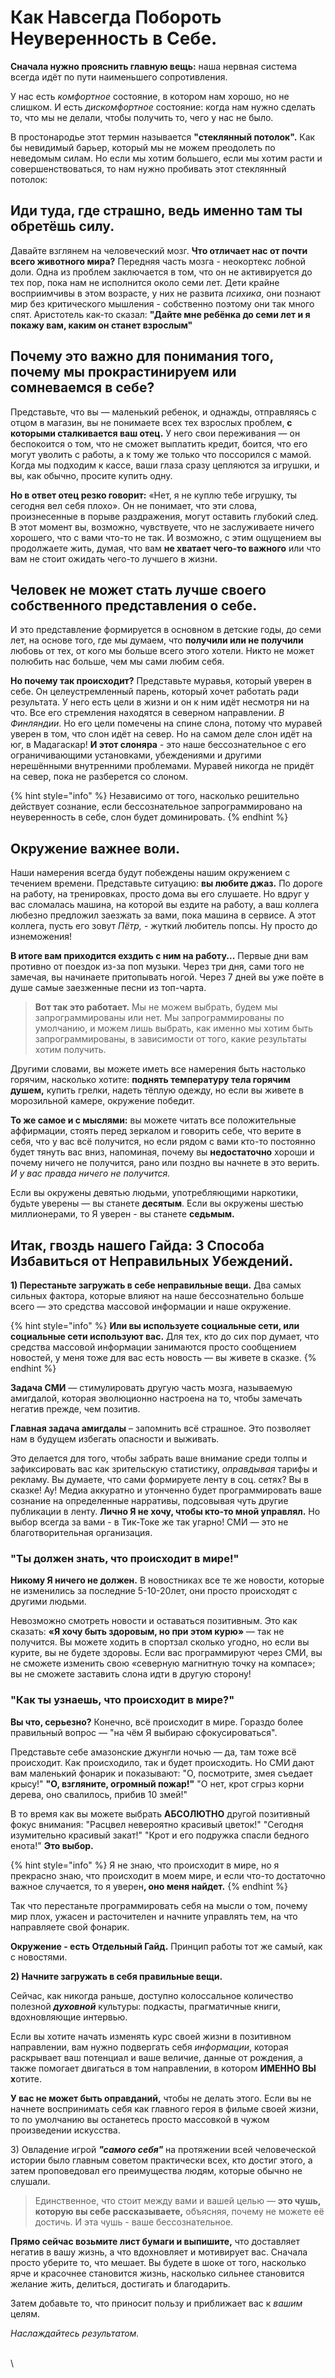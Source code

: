 # Как Навсегда Побороть Неуверенность в Себе.

**Сначала нужно прояснить главную вещь:** наша нервная система всегда идёт по пути наименьшего сопротивления.

У нас есть _комфортное_ состояние, в котором нам хорошо, но не слишком. И есть _дискомфортное_ состояние: когда нам нужно сделать то, что мы не делали, чтобы получить то, чего у нас не было.

В простонародье этот термин называется **"стеклянный потолок".** Как бы невидимый барьер, который мы не можем преодолеть по неведомым силам. Но если мы хотим большего, если мы хотим расти и совершенствоваться, то нам нужно пробивать этот стеклянный потолок:

## Иди туда, где страшно, ведь именно там ты обретёшь силу.

Давайте взглянем на человеческий мозг. **Что отличает нас от почти всего животного мира?** Передняя часть мозга - неокортекс лобной доли. Одна из проблем заключается в том, что он не активируется до тех пор, пока нам не исполнится около семи лет. Дети крайне восприимчивы в этом возрасте, у них не развита _психика_, они познают мир без критического мышления - собственно поэтому они так много спят. Аристотель как-то сказал: **"Дайте мне ребёнка до семи лет и я покажу вам, каким он станет взрослым"**

## Почему это важно для понимания того, почему мы прокрастинируем или сомневаемся в себе?

Представьте, что вы — маленький ребенок, и однажды, отправляясь с отцом в магазин, вы не понимаете всех тех взрослых проблем, **с которыми сталкивается ваш отец.** У него свои переживания — он беспокоится о том, что не сможет выплатить кредит, боится, что его могут уволить с работы, а к тому же только что поссорился с мамой. Когда мы подходим к кассе, ваши глаза сразу цепляются за игрушки, и вы, как обычно, просите купить одну.&#x20;

**Но в ответ отец резко говорит:** «Нет, я не куплю тебе игрушку, ты сегодня вел себя плохо». Он не понимает, что эти слова, произнесенные в порыве раздражения, могут оставить глубокий след. В этот момент вы, возможно, чувствуете, что не заслуживаете ничего хорошего, что с вами что-то не так. И возможно, с этим ощущением вы продолжаете жить, думая, что вам **не хватает чего-то важного** или что вам не стоит ожидать чего-то лучшего в жизни.

## Человек не может стать лучше своего собственного представления о себе.

И это представление формируется в основном в детские годы, до семи лет, на основе того, где мы думаем, что **получили или не получили** любовь от тех, от кого мы больше всего этого хотели. Никто не может полюбить нас больше, чем мы сами любим себя.

**Но почему так происходит?** Представьте муравья, который уверен в себе. Он целеустремленный парень, который хочет работать ради результата. У него есть цели в жизни и он к ним идёт несмотря ни на что. Все его стремления находятся в северном направлении. _В Финляндии_. Но его цели помечены на спине слона, потому что муравей уверен в том, что слон идёт на север. Но на самом деле слон идёт на юг, в Мадагаскар! **И этот слоняра** - это наше бессознательное с его ограничивающими установками, убеждениями и другими нерешёнными внутренними проблемами. Муравей никогда не придёт на север, пока не разберется со слоном.

{% hint style="info" %}
Независимо от того, насколько решительно действует сознание, если бессознательное запрограммировано на неуверенность в себе, слон будет доминировать.
{% endhint %}

## Окружение важнее воли.

Наши намерения всегда будут побеждены нашим окружением с течением времени. Представьте ситуацию: **вы любите джаз.** По дороге на работу, на тренировках, просто дома вы его слушаете. Но вдруг у вас сломалась машина, на которой вы ездите на работу, а ваш коллега любезно предложил заезжать за вами, пока машина в сервисе. А этот коллега, пусть его зовут _Пётр,_ - жуткий любитель попсы. Ну просто до изнеможения!

**В итоге вам приходится ехздить с ним на работу...** Первые дни вам противно от поездок из-за поп музыки. Через три дня, сами того не замечая, вы начинаете притопывать ногой. Через 7 дней вы уже поёте в душе самые заезженные песни из топ-чарта.&#x20;

> **Вот так это работает.** Мы не можем выбрать, будем мы запрограммированы или нет. Мы запрограммированы по умолчанию, и можем лишь выбрать, как именно мы хотим быть запрограммированы, в зависимости от того, какие результаты хотим получить.

Другими словами, вы можете иметь все намерения быть настолько горячим, насколько хотите: **поднять температуру тела горячим душем,** купить грелки, надеть тёплую одежду, но если вы живете в морозильной камере, окружение победит.

**То же самое и с мыслями:** вы можете читать все положительные аффирмации, стоять перед зеркалом и говорить себе, что верите в себя, что у вас всё получится, но если рядом с вами кто-то постоянно будет тянуть вас вниз, напоминая, почему вы **недостаточно** хороши и почему ничего не получится, рано или поздно вы начнете в это верить. _И у вас правда ничего не получится._

Если вы окружены девятью людьми, употребляющими наркотики, будьте уверены — вы станете **десятым**. Если вы окружены шестью миллионерами, то Я уверен - вы станете **седьмым.**

## Итак, гвоздь нашего Гайда: 3 Способа Избавиться от Неправильных Убеждений.

**1) Перестаньте загружать в себе неправильные вещи.** Два самых сильных фактора, которые влияют на наше бессознательно больше всего — это средства массовой информации и наше окружение.

{% hint style="info" %}
**Или вы используете социальные сети, или социальные сети используют вас.** Для тех, кто до сих пор думает, что средства массовой информации занимаются просто сообщением новостей, у меня тоже для вас есть новость — вы живете в сказке.
{% endhint %}

**Задача СМИ** — стимулировать другую часть мозга, называемую амигдалой, которая эволюционно настроена на то, чтобы замечать негатив прежде, чем позитив.

**Главная задача амигдалы** – запомнить всё страшное. Это позволяет нам в будущем избегать опасности и выживать.

Это делается для того, чтобы забрать ваше внимание среди толпы и зафиксировать вас как зрительскую статистику, _оправдывая_ тарифы и рекламу. Вы думаете, что сами формируете ленту в соц. сетях? Вы в сказке! Ау! Медиа аккуратно и утонченно будет программировать ваше сознание на определенные нарративы, подсовывая чуть другие публикации в ленту. **Лично Я не хочу, чтобы кто-то мной управлял.** Но выбор всегда за вами - в Тик-Токе же так угарно! СМИ — это не благотворительная организация.

### "Ты должен знать, что происходит в мире!"

**Никому Я ничего не должен.** В новостниках все те же новости, которые не изменились за последние 5-10-20лет, они просто происходят с другими людьми.

Невозможно смотреть новости и оставаться позитивным. Это как сказать: **«Я хочу быть здоровым, но при этом курю»** — так не получится. Вы можете ходить в спортзал сколько угодно, но если вы курите, вы не будете здоровы. Если вас программируют через СМИ, вы не сможете изменить свою «северную магнитную точку на компасе»; вы не сможете заставить слона идти в другую сторону!

### "Как ты узнаешь, что происходит в мире?"

**Вы что, серьезно?** Конечно, всё происходит в мире. Гораздо более правильный вопрос — "на чём Я выбираю сфокусироваться".

Представьте себе амазонские джунгли ночью — да, там тоже всё происходит. Как происходило, так и будет происходить. Но СМИ дают вам маленький фонарик и показывают: "О, посмотрите, змея съедает крысу!" **"О, взгляните, огромный пожар!"** "О нет, крот сгрыз корни дерева, оно свалилось, прибив 10 змей!"

В то время как вы можете выбрать **АБСОЛЮТНО** другой позитивный фокус внимания: "Расцвел невероятно красивый цветок!" "Сегодня изумительно красивый закат!" "Крот и его подружка спасли бедного енота!" **Это выбор.**

{% hint style="info" %}
Я не знаю, что происходит в мире, но я прекрасно знаю, что происходит в моем мире, и если что-то достаточно важное случается, то я увере&#x43D;**, оно меня найдет.**
{% endhint %}

Так что перестаньте программировать себя на мысли о том, почему мир плох, ужасен и расточителен и начните управлять тем, на что направляете свой фонарик.

**Окружение - есть Отдельный Гайд.** Принцип работы тот же самый, как с новостями.

**2) Начните загружать в себя правильные вещи.**

Сейчас, как никогда раньше, доступно колоссальное количество полезной _**духовной**_ культуры: подкасты, прагматичные книги, вдохновляющие интервью.

Если вы хотите начать изменять курс своей жизни в позитивном направлении, вам нужно подвергать себя _информации_, которая раскрывает ваш потенциал и ваше величие, данные от рождения, а также помогает двигаться в том направлении, в котором **ИМЕННО ВЫ х**отите.

**У вас не может быть оправданий,** чтобы не делать этого. Если вы не начнете воспринимать себя как главного героя в фильме своей жизни, то по умолчанию вы останетесь просто массовкой в чужом произведении искусства.

3\) Овладение игрой _**"самого себя"**_ на протяжении всей человеческой истории было главным советом практически всех, кто достиг этого, а затем проповедовал его преимущества людям, которые обычно не слушали.

> Единственное, что стоит между вами и вашей целью — **это чушь, которую вы себе рассказываете,** объясняя, почему не можете её достичь. И эта чушь - ваше бессознательное.

**Прямо сейчас возьмите лист бумаги и выпишите,** что доставляет негатив в вашу жизнь, а что вдохновляет и мотивирует вас. Сначала просто уберите то, что мешает. Вы будете в шоке от того, насколько ярче и красочнее становится жизнь, насколько сильнее становится желание жить, делиться, достигать и благодарить.

Затем добавьте то, что приносит пользу и приближает вас к _вашим_ целям.

_Наслаждайтесь результатом._&#x20;

\
\

